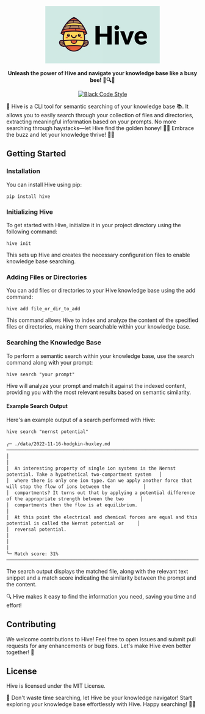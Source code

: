 <p align="center">
  <img height="150" src="./docs/logo.png" alt="Qdrant">
</p>

<p align="center">
    <b>Unleash the power of Hive and navigate your knowledge base like a busy bee!  🐝🔍✨</b>
</p>

<p align="center">
<a href="https://github.com/psf/black"><img src="https://img.shields.io/badge/code%20style-black-000000.svg" alt="Black Code Style"></a>
</p>

🐝 Hive is a CLI tool for semantic searching of your knowledge base 📚. It allows you to easily search through your collection of files and directories, extracting meaningful information based on your prompts.
 No more searching through haystacks—let Hive find the golden honey! 🍯🐝 Embrace the buzz and let your knowledge thrive! 🚀💡

## Getting Started

### Installation
You can install Hive using pip:

```shell
pip install hive
```

### Initializing Hive
To get started with Hive, initialize it in your project directory using the following command:

```shell
hive init
```
This sets up Hive and creates the necessary configuration files to enable knowledge base searching.

### Adding Files or Directories
You can add files or directories to your Hive knowledge base using the add command:

```shell
hive add file_or_dir_to_add
```
This command allows Hive to index and analyze the content of the specified files or directories, making them searchable within your knowledge base.

### Searching the Knowledge Base
To perform a semantic search within your knowledge base, use the search command along with your prompt:

```shell
hive search "your prompt"
```
Hive will analyze your prompt and match it against the indexed content, providing you with the most relevant results based on semantic similarity.

#### Example Search Output
Here's an example output of a search performed with Hive:

```
hive search "nernst potential"

╭─ ./data/2022-11-16-hodgkin-huxley.md ────────────────────────────────────────────────────────────────────────────────╮
│                                                                                                                      │
│  An interesting property of single ion systems is the Nernst potential. Take a hypothetical two-compartment system   │
│  where there is only one ion type. Can we apply another force that will stop the flow of ions between the            │
│  compartments? It turns out that by applying a potential difference of the appropriate strength between the two      │
│  compartments then the flow is at equilibrium.                                                                       │
│  At this point the electrical and chemical forces are equal and this potential is called the Nernst potential or     │
│  reversal potential.                                                                                                 │
│                                                                                                                      │
╰─ Match score: 31% ───────────────────────────────────────────────────────────────────────────────────────────────────╯
```
The search output displays the matched file, along with the relevant text snippet and a match score indicating the similarity between the prompt and the content.

🔍 Hive makes it easy to find the information you need, saving you time and effort!

## Contributing
We welcome contributions to Hive! Feel free to open issues and submit pull requests for any enhancements or bug fixes. Let's make Hive even better together! 🚀

## License
Hive is licensed under the MIT License.

🐝 Don't waste time searching, let Hive be your knowledge navigator! Start exploring your knowledge base effortlessly with Hive. Happy searching! 🚀✨